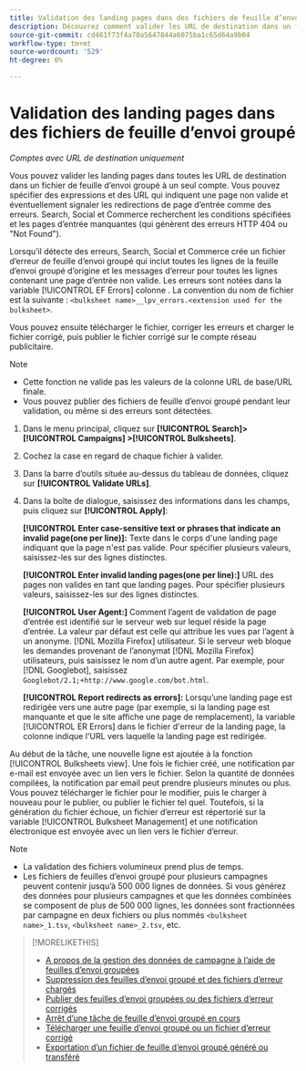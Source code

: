 ```yaml
---
title: Validation des landing pages dans des fichiers de feuille d’envoi groupé
description: Découvrez comment valider les URL de destination dans un fichier de feuille d’envoi groupé à un seul compte.
source-git-commit: cd461f73f4a70a5647844a6075ba1c65d64a9b04
workflow-type: tm+mt
source-wordcount: '529'
ht-degree: 0%

---
```


# Validation des landing pages dans des fichiers de feuille d’envoi groupé

*Comptes avec URL de destination uniquement*

Vous pouvez valider les landing pages dans toutes les URL de destination dans un fichier de feuille d’envoi groupé à un seul compte. Vous pouvez spécifier des expressions et des URL qui indiquent une page non valide et éventuellement signaler les redirections de page d’entrée comme des erreurs. Search, Social et Commerce recherchent les conditions spécifiées et les pages d’entrée manquantes (qui génèrent des erreurs HTTP 404 ou &quot;Not Found&quot;).

Lorsqu’il détecte des erreurs, Search, Social et Commerce crée un fichier d’erreur de feuille d’envoi groupé qui inclut toutes les lignes de la feuille d’envoi groupé d’origine et les messages d’erreur pour toutes les lignes contenant une page d’entrée non valide. Les erreurs sont notées dans la variable [!UICONTROL EF Errors] colonne . La convention du nom de fichier est la suivante : `<bulksheet name>__lpv_errors.<extension used for the bulksheet>`.

Vous pouvez ensuite télécharger le fichier, corriger les erreurs et charger le fichier corrigé, puis publier le fichier corrigé sur le compte réseau publicitaire.

>[!NOTE]
>
>* Cette fonction ne valide pas les valeurs de la colonne URL de base/URL finale.
>* Vous pouvez publier des fichiers de feuille d’envoi groupé pendant leur validation, ou même si des erreurs sont détectées.


1. Dans le menu principal, cliquez sur **[!UICONTROL Search]> [!UICONTROL Campaigns] >[!UICONTROL Bulksheets]**.

1. Cochez la case en regard de chaque fichier à valider.

1. Dans la barre d’outils située au-dessus du tableau de données, cliquez sur **[!UICONTROL Validate URLs]**.

1. Dans la boîte de dialogue, saisissez des informations dans les champs, puis cliquez sur **[!UICONTROL Apply]**:

   **[!UICONTROL Enter case-sensitive text or phrases that indicate an invalid page(one per line)]:** Texte dans le corps d&#39;une landing page indiquant que la page n&#39;est pas valide. Pour spécifier plusieurs valeurs, saisissez-les sur des lignes distinctes.

   **[!UICONTROL Enter invalid landing pages(one per line):]** URL des pages non valides en tant que landing pages. Pour spécifier plusieurs valeurs, saisissez-les sur des lignes distinctes.

   **[!UICONTROL User Agent:]** Comment l’agent de validation de page d’entrée est identifié sur le serveur web sur lequel réside la page d’entrée. La valeur par défaut est celle qui attribue les vues par l’agent à un anonyme. [!DNL Mozilla Firefox] utilisateur. Si le serveur web bloque les demandes provenant de l’anonymat [!DNL Mozilla Firefox] utilisateurs, puis saisissez le nom d’un autre agent. Par exemple, pour [!DNL Googlebot], saisissez `Googlebot/2.1;+http://www.google.com/bot.html`.

   **[!UICONTROL Report redirects as errors]:** Lorsqu’une landing page est redirigée vers une autre page (par exemple, si la landing page est manquante et que le site affiche une page de remplacement), la variable [!UICONTROL ER Errors] dans le fichier d&#39;erreur de la landing page, la colonne indique l&#39;URL vers laquelle la landing page est redirigée.

Au début de la tâche, une nouvelle ligne est ajoutée à la fonction [!UICONTROL Bulksheets view]. Une fois le fichier créé, une notification par e-mail est envoyée avec un lien vers le fichier. Selon la quantité de données compilées, la notification par email peut prendre plusieurs minutes ou plus. Vous pouvez télécharger le fichier pour le modifier, puis le charger à nouveau pour le publier, ou publier le fichier tel quel. Toutefois, si la génération du fichier échoue, un fichier d’erreur est répertorié sur la variable [!UICONTROL Bulksheet Management] et une notification électronique est envoyée avec un lien vers le fichier d’erreur.

>[!NOTE]
>
>* La validation des fichiers volumineux prend plus de temps.
>* Les fichiers de feuilles d’envoi groupé pour plusieurs campagnes peuvent contenir jusqu’à 500 000 lignes de données. Si vous générez des données pour plusieurs campagnes et que les données combinées se composent de plus de 500 000 lignes, les données sont fractionnées par campagne en deux fichiers ou plus nommés `<bulksheet name>_1.tsv`, `<bulksheet name>_2.tsv`, etc.


>[!MORELIKETHIS]
>
>* [A propos de la gestion des données de campagne à l’aide de feuilles d’envoi groupées](bulksheet-about.md)
>* [Suppression des feuilles d’envoi groupé et des fichiers d’erreur chargés](bulksheet-delete.md)
>* [Publier des feuilles d’envoi groupées ou des fichiers d’erreur corrigés](bulksheet-post.md)
>* [Arrêt d’une tâche de feuille d’envoi groupé en cours](bulksheet-stop-job.md)
>* [Télécharger une feuille d’envoi groupé ou un fichier d’erreur corrigé](bulksheet-upload.md)
>* [Exportation d’un fichier de feuille d’envoi groupé généré ou transféré](bulksheet-export.md)

